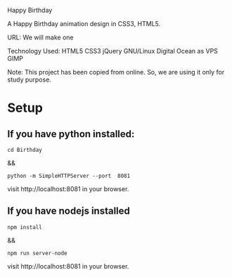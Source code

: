Happy Birthday

A Happy Birthday animation design in CSS3, HTML5.

URL: We will make one

Technology Used: HTML5 CSS3 jQuery  GNU/Linux Digital Ocean as VPS GIMP

Note: This project has been copied from online. So, we are using it only for study purpose.

# Setup

## If you have python installed:
```
cd Birthday
```

&& 

```
python -m SimpleHTTPServer --port  8081
```

visit http://localhost:8081 in your browser.

## If you have nodejs installed
```
npm install
```
&&

```
npm run server-node
```
visit http://localhost:8081 in your browser.

